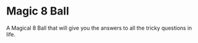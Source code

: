 # Magic 8 Ball

A Magical 8 Ball that will give you the answers to all the tricky questions in life.
